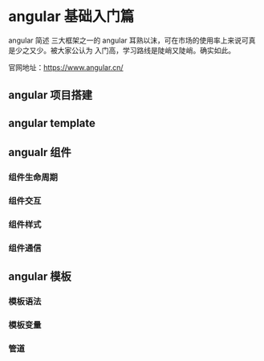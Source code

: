 <!-- ---
title: angular基础知识（二）
date: 2018-04-01
categories: 
 - 前端
tags:
 - Angular
--- -->
# angular 基础入门篇

angular 简述
三大框架之一的 angular 耳熟以沫，可在市场的使用率上来说可真是少之又少。被大家公认为 入门高，学习路线是陡峭又陡峭。确实如此。

官网地址：https://www.angular.cn/

## angular 项目搭建

## angular template

## angualr 组件

### 组件生命周期

### 组件交互

### 组件样式

### 组件通信

## angular 模板

### 模板语法

### 模板变量

### 管道

